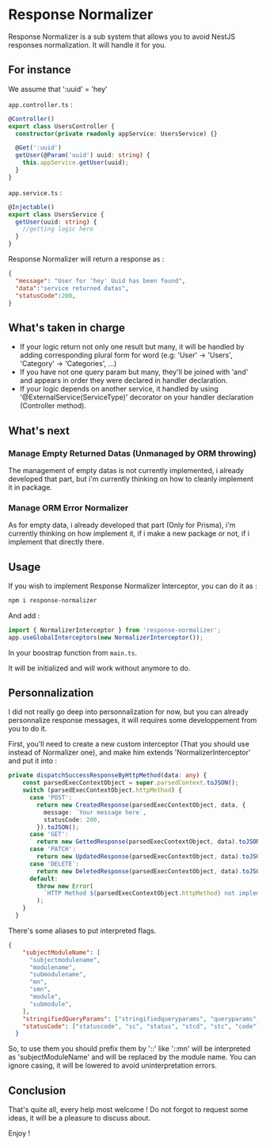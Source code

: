# Response Normalizer

Response Normalizer is a sub system that allows you to avoid NestJS responses normalization. It will handle it for you. 

## For instance

We assume that ':uuid' = 'hey'

`app.controller.ts` :

```ts
@Controller()
export class UsersController {
  constructor(private readonly appService: UsersService) {}

  @Get(':uuid')
  getUser(@Param('uuid') uuid: string) {
    this.appService.getUser(uuid);
  }
}
```

`app.service.ts` :

```ts
@Injectable()
export class UsersService {
  getUser(uuid: string) {
    //getting logic here
  }
}
```

Response Normalizer will return a response as : 

```json
{
  "message": "User for 'hey' Uuid has been found",
  "data":"service returned datas",
  "statusCode":200,
}
```

## What's taken in charge

- If your logic return not only one result but many, it will be handled by adding corresponding plural form for word (e.g: 'User' -> 'Users', 'Category' -> 'Categories', ...)
- If you have not one query param but many, they'll be joined with 'and' and appears in order they were declared in handler declaration.
- If your logic depends on another service, it handled by using '@ExternalService(ServiceType)' decorator on your handler declaration (Controller method).

## What's next

### Manage Empty Returned Datas (Unmanaged by ORM throwing)

The management of empty datas is not currently implemented, i already developed that part, but i'm currently thinking on how to cleanly implement it in package.

### Manage ORM Error Normalizer

As for empty data, i already developed that part (Only for Prisma), i'm currently thinking on how implement it, if i make a new package or not, if i implement that directly there.

## Usage

If you wish to implement Response Normalizer Interceptor, you can do it as : 

```sh
npm i response-normalizer
```

And add : 

```ts
import { NormalizerInterceptor } from 'response-normalizer';
app.useGlobalInterceptors(new NormalizerInterceptor());
```

In your boostrap function from `main.ts`.

It will be initialized and will work without anymore to do.

## Personnalization

I did not really go deep into personnalization for now, but you can already personnalize response messages, it will requires some developpement from you to do it.

First, you'll need to create a new custom interceptor (That you should use instead of Normalizer one), and make him extends 'NormalizerInterceptor' and put it into : 

```ts
private dispatchSuccessResponseByHttpMethod(data: any) {
    const parsedExecContextObject = super.parsedContext.toJSON();
    switch (parsedExecContextObject.httpMethod) {
      case 'POST':
        return new CreatedResponse(parsedExecContextObject, data, {
          message: `Your message here`,
          statusCode: 200,
        }).toJSON();
      case 'GET':
        return new GettedResponse(parsedExecContextObject, data).toJSON();
      case 'PATCH':
        return new UpdatedResponse(parsedExecContextObject, data).toJSON();
      case 'DELETE':
        return new DeletedResponse(parsedExecContextObject, data).toJSON();
      default:
        throw new Error(
          `HTTP Method ${parsedExecContextObject.httpMethod} not implemented`,
        );
    }
  }
```

There's some aliases to put interpreted flags.

```json
{
    "subjectModuleName": [
      "subjectmodulename",
      "modulename",
      "submodulename",
      "mn",
      "smn",
      "module",
      "submodule",
    ],
    "stringifiedQueryParams": ["stringifiedqueryparams", "queryparams", "qp"],
    "statusCode": ["statuscode", "sc", "status", "stcd", "stc", "code"],
  }
```

So, to use them you should prefix them by '::' like '::mn' will be interpreted as 'subjectModuleName' and will be replaced by the module name. You can ignore casing, it will be lowered to avoid uninterpretation errors.

## Conclusion

That's quite all, every help most welcome ! Do not forgot to request some ideas, it will be a pleasure to discuss about.

Enjoy !